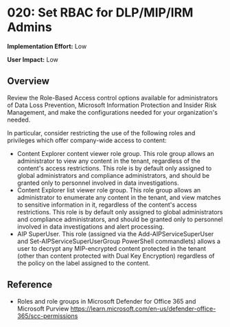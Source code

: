 # 020: Set RBAC for DLP/MIP/IRM Admins

**Implementation Effort:** Low

**User Impact:** Low

## Overview

Review the Role-Based Access control options available for administrators of Data Loss Prevention, Microsoft Information Protection and Insider Risk Management, and make the configurations needed for your organization's needed. 

In particular, consider restricting the use of the following roles and privileges which offer company-wide access to content:
* Content Explorer content viewer role group. This role group allows an administrator to view any content in the tenant, regardless of the content's access restrictions. This role is by default only assigned to global administrators and compliance administrators, and should be granted only to personnel involved in data investigations. 
* Content Explorer list viewer role group. This role group allows an administrator to enumerate any content in the tenant, and view matches to sensitive information in it, regardless of the content's access restrictions. This role is by default only assigned to global administrators and compliance administrators, and should be granted only to personnel involved in data investigations and alert processing.
* AIP SuperUser. This role (assigned via the Add-AIPServiceSuperUser and Set-AIPServiceSuperUserGroup PowerShell commandlets) allows a user to decrypt any MIP-encrypted content protected in the tenant (other than content protected with Dual Key Encryption) regardless of the policy on the label assigned to the content.



## Reference

* Roles and role groups in Microsoft Defender for Office 365 and Microsoft Purview https://learn.microsoft.com/en-us/defender-office-365/scc-permissions

